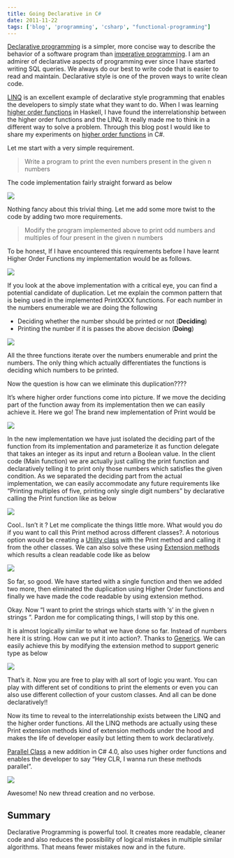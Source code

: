 ```yaml
---
title: Going Declarative in C#
date: 2011-11-22
tags: ['blog', 'programming', 'csharp', "functional-programming"]
---
```


[Declarative programming](http://en.wikipedia.org/wiki/Declarative_programming) is a simpler, more concise way to describe the behavior of a software program than [imperative programming](http://en.wikipedia.org/wiki/Imperative_programming). I am an admirer of declarative aspects of programming ever since I have started writing SQL queries. We always do our best to write code that is easier to read and maintain. Declarative style is one of the proven ways to write clean code. 

[LINQ](http://msdn.microsoft.com/en-us/library/bb308959.aspx) is an excellent example of declarative style programming that enables the developers to simply state what they want to do. When I was learning [higher order functions](http://learnyouahaskell.com/higher-order-functions) in Haskell, I have found the interrelationship between the higher order functions and the LINQ. It really made me to think in a different way to solve a problem. Through this blog post I would like to share my experiments on [higher order functions](http://en.wikipedia.org/wiki/Higher-order_function) in C#.

Let me start with a very simple requirement.

> Write a program to print the even numbers present in the given n numbers

The code implementation fairly straight forward as below

![](/images/blog/going-declarative-in-c/1.png)

Nothing fancy about this trivial thing. Let me add some more twist to the code by adding two more requirements.

> Modify the program implemented above to print odd numbers and multiples of four present in the given n numbers

To be honest, If I have encountered this requirements before I have learnt Higher Order Functions my implementation would be as follows.

![](/images/blog/going-declarative-in-c/2.png)

If you look at the above implementation with a critical eye, you can find a potential candidate of duplication. Let me explain the common pattern that is being used in the implemented PrintXXXX functions. For each number in the numbers enumerable we are doing the following

* Deciding whether the number should be printed or not (**Deciding**)
* Printing the number if it is passes the above decision (**Doing**)

![](/images/blog/going-declarative-in-c/3.png)

All the three functions iterate over the numbers enumerable and print the numbers. The only thing which actually differentiates the functions is deciding which numbers to be printed.

Now the question is how can we eliminate this duplication????

It’s where higher order functions come into picture. If we move the deciding part of the function away from its implementation then we can easily achieve it.   Here we go! The brand new implementation of Print would be

![](/images/blog/going-declarative-in-c/4.png)

In the new implementation we have just isolated the deciding part of the function from its implementation and parameterize it as function delegate that takes an integer as its input and return a Boolean value.  In the client code (Main function) we are actually just calling the print function and declaratively telling it to print only those numbers which satisfies the given condition. As we separated the deciding part from the actual implementation, we can easily accommodate any future requirements like “Printing multiples of five, printing only single digit numbers” by declarative calling the Print function like as below

![](/images/blog/going-declarative-in-c/5.png)

Cool.. Isn’t it ? Let me complicate the things little more. What would you do if you want to call this Print method across different classes?. A notorious option would be creating a [Utility class](http://en.wikipedia.org/wiki/Utility_class) with the Print method and calling it from the other classes. We can also solve these using [Extension methods](http://msdn.microsoft.com/en-us/library/bb383977.aspx) which results a clean readable code like as below

![](/images/blog/going-declarative-in-c/6.png)

So far, so good. We have started with a single function and then we added two more, then eliminated the duplication using Higher Order functions and finally we have made the code readable by using extension method.

Okay. Now “I want to print the strings which starts with ‘s’ in the given n strings ”. Pardon me for complicating things, I will stop by this one.

It is almost logically similar to what we have done so far. Instead of numbers here it is string. How can we put it into action?. Thanks to [Generics](http://msdn.microsoft.com/en-us/library/512aeb7t%28v=vs.80%29.aspx). We can easily achieve this by modifying the extension method to support generic type as below

![](/images/blog/going-declarative-in-c/7.png)

That’s it. Now you are free to play with all sort of logic you want. You can play with different set of conditions to print the elements or even you can also use different collection of your custom classes. And all can be done declaratively!!

Now its time to reveal to the interrelationship exists between the LINQ and the higher order functions. All the LINQ methods are actually using these Print extension methods kind of extension methods under the hood and makes the life of developer easily but letting them to work declaratively.

[Parallel Class](http://msdn.microsoft.com/en-us/library/system.threading.tasks.parallel.aspx) a new addition in C# 4.0, also uses higher order functions and enables the developer to say “Hey CLR, I wanna run these methods parallel”.

![](/images/blog/going-declarative-in-c/8.png)

Awesome! No new thread creation and no verbose.

## Summary
Declarative Programming is powerful tool. It creates more readable, cleaner code and also reduces the possibility of logical mistakes in multiple similar algorithms. That means fewer mistakes now and in the future.